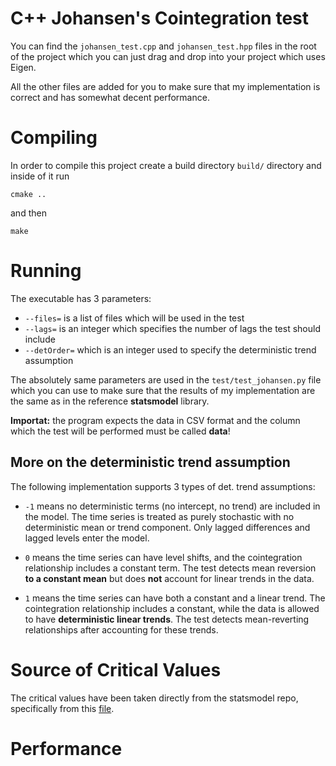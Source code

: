 # C++ Johansen's Cointegration test
You can find the `johansen_test.cpp` and `johansen_test.hpp` files in the root of the project which you can just drag and drop into your project which uses Eigen. 

All the other files are added for you to make sure that my implementation is correct and has somewhat decent performance.

# Compiling
In order to compile this project create a build directory `build/` directory and inside of it run
```
cmake ..
```
and then 
```
make
```

# Running 
The executable has 3 parameters: 
- `--files=` is a list of files which will be used in the test 
- `--lags=` is an integer which specifies the number of lags the test should include
- `--detOrder=` which is an integer used to specify the deterministic trend assumption



The absolutely same parameters are used in the `test/test_johansen.py` file which you can use to make sure that the results of my implementation are the same as in the reference **statsmodel** library.

**Importat:** the program expects the data in CSV format and the column which the test will be performed must be called **data**!

More on the deterministic trend assumption
------
The following implementation supports 3 types of det. trend assumptions: 
- `-1` means no deterministic terms (no intercept, no trend) are included in the model. The time series is treated as purely stochastic with no deterministic mean or trend component. Only lagged differences and lagged levels enter the model.

- `0` means the time series can have level shifts, and the cointegration relationship includes a constant term. The test detects mean reversion **to a constant mean** but does **not** account for linear trends in the data.

- `1` means the time series can have both a constant and a linear trend. The cointegration relationship includes a constant, while the data is allowed to have **deterministic linear trends**. The test detects mean-reverting relationships after accounting for these trends.

# Source of Critical Values
The critical values have been taken directly from the statsmodel repo, specifically from this [file](https://github.com/statsmodels/statsmodels/blob/main/statsmodels/tsa/coint_tables.py).

# Performance
